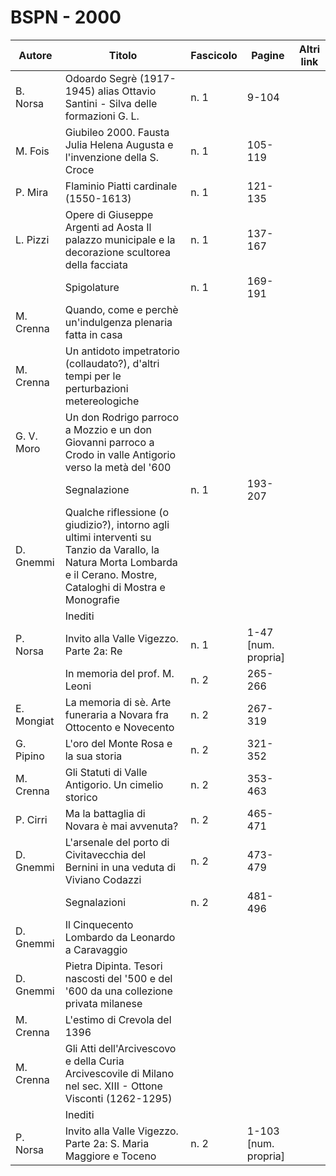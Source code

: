 # BSPN - 2000

| Autore     | Titolo                                                                                                                                                                 | Fascicolo | Pagine               | Altri link |
|------------|------------------------------------------------------------------------------------------------------------------------------------------------------------------------|-----------|----------------------|------------|
| B. Norsa   | Odoardo Segrè (1917-1945) alias Ottavio Santini - Silva delle formazioni G. L.                                                                                         | n. 1      | 9-104                |            |
| M. Fois    | Giubileo 2000. Fausta Julia Helena Augusta e l'invenzione della S. Croce                                                                                               | n. 1      | 105-119              |            |
| P. Mira    | Flaminio Piatti cardinale (1550-1613)                                                                                                                                  | n. 1      | 121-135              |            |
| L. Pizzi   | Opere di Giuseppe Argenti ad Aosta Il palazzo municipale e la decorazione scultorea della facciata                                                                     | n. 1      | 137-167              |            |
|            | Spigolature                                                                                                                                                            | n. 1      | 169-191              |            |
| M. Crenna  | Quando, come e perchè un'indulgenza plenaria fatta in casa                                                                                                             |           |                      |            |
| M. Crenna  | Un antidoto impetratorio (collaudato?), d'altri tempi per le perturbazioni metereologiche                                                                              |           |                      |            |
| G. V. Moro | Un don Rodrigo parroco a Mozzio e un don Giovanni parroco a Crodo in valle Antigorio verso la metà del '600                                                            |           |                      |            |
|            | Segnalazione                                                                                                                                                           | n. 1      | 193-207              |            |
| D. Gnemmi  | Qualche riflessione (o giudizio?), intorno agli ultimi interventi su Tanzio da Varallo, la Natura Morta Lombarda e il Cerano. Mostre, Cataloghi di Mostra e Monografie |           |                      |            |
|            | Inediti                                                                                                                                                                |           |                      |            |
| P. Norsa   | Invito alla Valle Vigezzo. Parte 2a: Re                                                                                                                                | n. 1      | 1-47 [num. propria]  |            |
|            | In memoria del prof. M. Leoni                                                                                                                                          | n. 2      | 265-266              |            |
| E. Mongiat | La memoria di sè. Arte funeraria a Novara fra Ottocento e Novecento                                                                                                    | n. 2      | 267-319              |            |
| G. Pipino  | L'oro del Monte Rosa e la sua storia                                                                                                                                   | n. 2      | 321-352              |            |
| M. Crenna  | Gli Statuti di Valle Antigorio. Un cimelio storico                                                                                                                     | n. 2      | 353-463              |            |
| P. Cirri   | Ma la battaglia di Novara è mai avvenuta?                                                                                                                              | n. 2      | 465-471              |            |
| D. Gnemmi  | L'arsenale del porto di Civitavecchia del Bernini in una veduta di Viviano Codazzi                                                                                     | n. 2      | 473-479              |            |
|            | Segnalazioni                                                                                                                                                           | n. 2      | 481-496              |            |
| D. Gnemmi  | Il Cinquecento Lombardo da Leonardo a Caravaggio                                                                                                                       |           |                      |            |
| D. Gnemmi  | Pietra Dipinta. Tesori nascosti del '500 e del '600 da una collezione privata milanese                                                                                 |           |                      |            |
| M. Crenna  | L'estimo di Crevola del 1396                                                                                                                                           |           |                      |            |
| M. Crenna  | Gli Atti dell'Arcivescovo e della Curia Arcivescovile di Milano nel sec. XIII - Ottone Visconti (1262-1295)                                                            |           |                      |            |
|            | Inediti                                                                                                                                                                |           |                      |            |
| P. Norsa   | Invito alla Valle Vigezzo. Parte 2a: S. Maria Maggiore e Toceno                                                                                                        | n. 2      | 1-103 [num. propria] |            |
